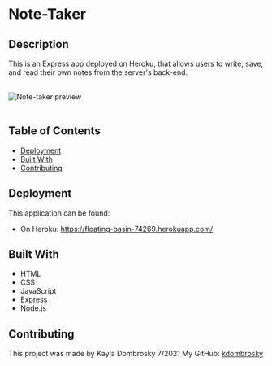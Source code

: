 # Note-Taker

## Description 
This is an Express app deployed on Heroku, that allows users to write, save, and read their own notes from the server's back-end. 
<br/><br/>

![Note-taker preview]()
<br/><br/>

## Table of Contents 
* [Deployment](#deployment)
* [Built With](#built_with)
* [Contributing](#contributing)

## Deployment 
This application can be found:
  - On Heroku: https://floating-basin-74269.herokuapp.com/

## Built With
  - HTML
  - CSS
  - JavaScript
  - Express
  - Node.js


## Contributing
This project was made by Kayla Dombrosky 7/2021
My GitHub: [kdombrosky](https://github.com/kdombrosky) <br/>
